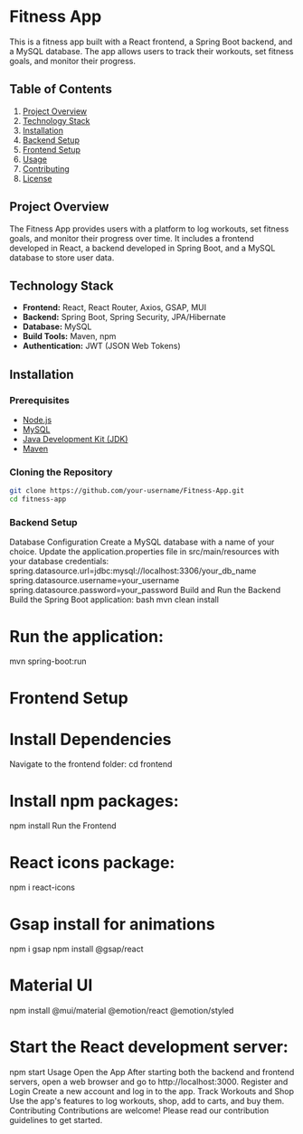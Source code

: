 # Fitness App

This is a fitness app built with a React frontend, a Spring Boot backend, and a MySQL database. The app allows users to track their workouts, set fitness goals, and monitor their progress.

## Table of Contents

1. [Project Overview](#project-overview)
2. [Technology Stack](#technology-stack)
3. [Installation](#installation)
4. [Backend Setup](#backend-setup)
5. [Frontend Setup](#frontend-setup)
6. [Usage](#usage)
7. [Contributing](#contributing)
8. [License](#license)

## Project Overview

The Fitness App provides users with a platform to log workouts, set fitness goals, and monitor their progress over time. It includes a frontend developed in React, a backend developed in Spring Boot, and a MySQL database to store user data.

## Technology Stack

- **Frontend:** React, React Router, Axios, GSAP, MUI
- **Backend:** Spring Boot, Spring Security, JPA/Hibernate
- **Database:** MySQL
- **Build Tools:** Maven, npm
- **Authentication:** JWT (JSON Web Tokens)

## Installation

### Prerequisites

- [Node.js](https://nodejs.org/)
- [MySQL](https://www.mysql.com/)
- [Java Development Kit (JDK)](https://www.oracle.com/java/technologies/javase-jdk11-downloads.html)
- [Maven](https://maven.apache.org/)

### Cloning the Repository

```bash
git clone https://github.com/your-username/Fitness-App.git
cd fitness-app
```

### Backend Setup

Database Configuration
Create a MySQL database with a name of your choice.
Update the application.properties file in src/main/resources with your database credentials:
spring.datasource.url=jdbc:mysql://localhost:3306/your_db_name
spring.datasource.username=your_username
spring.datasource.password=your_password
Build and Run the Backend
Build the Spring Boot application:
bash
mvn clean install

# Run the application:

mvn spring-boot:run

# Frontend Setup

# Install Dependencies

Navigate to the frontend folder:
cd frontend

# Install npm packages:

npm install
Run the Frontend

# React icons package:

npm i react-icons

# Gsap install for animations

npm i gsap
npm install @gsap/react

# Material UI

npm install @mui/material @emotion/react @emotion/styled

# Start the React development server:

npm start
Usage
Open the App
After starting both the backend and frontend servers, open a web browser and go to http://localhost:3000.
Register and Login
Create a new account and log in to the app.
Track Workouts and Shop
Use the app's features to log workouts, shop, add to carts, and buy them.
Contributing
Contributions are welcome! Please read our contribution guidelines to get started.
